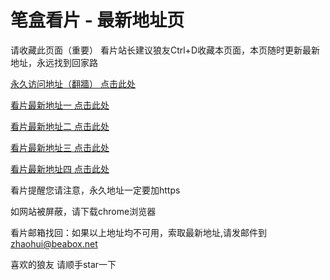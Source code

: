 # 笔盒看片 - 最新地址页

请收藏此页面（重要）
看片站长建议狼友Ctrl+D收藏本页面，本页随时更新最新地址，永远找到回家路

[永久访问地址（翻牆） 点击此处](https://beabox.net/)

[看片最新地址一 点击此处](https://a1hbcgod5.vip)

[看片最新地址二 点击此处](https://mh6ql3qxs6.vip)

[看片最新地址三 点击此处](https://7waxz5ij.top)

[看片最新地址四 点击此处](https://bxr4v5f9b7.shop)

看片提醒您请注意，永久地址一定要加https

如网站被屏蔽，请下载chrome浏览器

看片邮箱找回：如果以上地址均不可用，索取最新地址,请发邮件到 zhaohui@beabox.net

喜欢的狼友 请顺手star一下